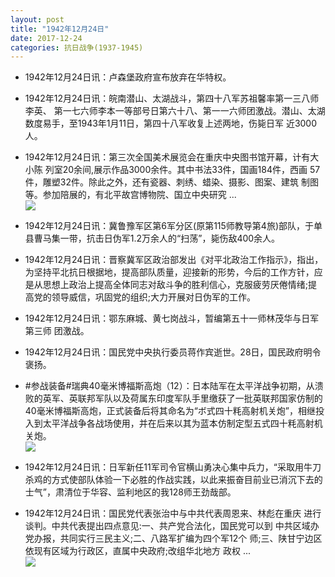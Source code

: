 ```yaml
---
layout: post
title: "1942年12月24日"
date: 2017-12-24
categories: 抗日战争(1937-1945)
---
```


<meta name="referrer" content="no-referrer" />

- 1942年12月24日讯：卢森堡政府宣布放弃在华特权。 

- 1942年12月24日讯：皖南潜山、太湖战斗，第四十八军苏祖馨率第一三八师李英、 第一七六师李本一等部号日第六十八、第一一六师团激战。潜山、太湖 数度易手，至1943年1月11日，第四十八军收复上述两地，伤毙日军 近3000人。 

- 1942年12月24日讯：第三次全国美术展览会在重庆中央图书馆开幕，计有大小陈 列室20余间,展示作品3000余件。其中书法33件，国画184件，西画 57件，雕塑32件。除此之外，还有瓷器、刺绣、蜡染、摄影、图案、建筑 制图等。参加陪展的，有北平故宫博物院、国立中央研究 ... <br/><img src="https://wx1.sinaimg.cn/large/aca367d8ly1fms0h3uqh7j20c80bxt8v.jpg" />

- 1942年12月24日讯：冀鲁豫军区第6军分区(原第115师教导第4旅)部队，于单县曹马集一带，抗击日伪军1.2万余人的“扫荡”，毙伤敌400余人。 

- 1942年12月24日讯：晋察冀军区政治部发出《对平北政治工作指示》，指出，为坚持平北抗日根据地，提高部队质量，迎接新的形势，今后的工作方针，应是从思想上政治上提高全体同志对敌斗争的胜利信心，克服疲劳厌倦情绪;提高党的领导威信，巩固党的组织;大力开展对日伪军的工作。 

- 1942年12月24日讯：鄂东麻城、黄七岗战斗，暂编第五十一师林茂华与日军第三师 团激战。 

- 1942年12月24日讯：国民党中央执行委员蒋作宾逝世。28日，国民政府明令 褒扬。 

- #参战装备#瑞典40毫米博福斯高炮（12）：日本陆军在太平洋战争初期，从溃败的英军、英联邦军队以及荷属东印度军队手里缴获了一批英联邦国家仿制的40毫米博福斯高炮，正式装备后将其命名为“ボ式四十粍高射机关炮”，相继投入到太平洋战争各战场使用，并在后来以其为蓝本仿制定型五式四十粍高射机关炮。 <br/><img src="https://wx2.sinaimg.cn/large/aca367d8ly1fmrmmesx4hj209112xgqr.jpg" />

- 1942年12月24日讯：日军新任11军司令官横山勇决心集中兵力，“采取用牛刀杀鸡的方式使部队体验一下必胜的作战实践，以此来振奋目前业已消沉下去的士气”，肃清位于华容、监利地区的我128师王劲哉部。 

- 1942年12月24日讯：国民党代表张治中与中共代表周恩来、林彪在重庆 进行谈判。中共代表提出四点意见:一、共产党合法化，国民党可以到 中共区域办党办报，共同实行三民主义;二、八路军扩编为四个军12个 师;三、陕甘宁边区依现有区域为行政区，直属中央政府;改组华北地方 政权 ... <br/><img src="https://wx2.sinaimg.cn/large/aca367d8ly1fmrj5kdpwhj20c80dvmxd.jpg" />


